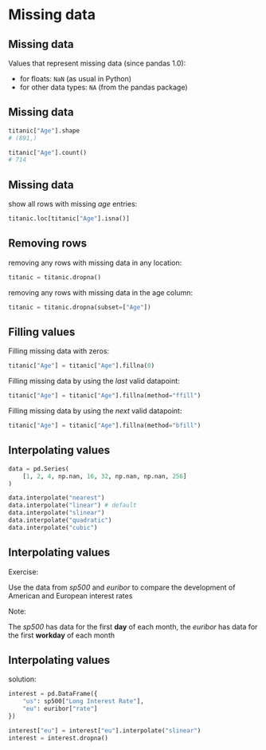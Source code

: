 # Missing data

## Missing data

Values that represent missing data (since pandas 1.0):

- for floats: `NaN` (as usual in Python)
- for other data types: `NA` (from the pandas package)

## Missing data

```py
titanic["Age"].shape
# (891,)
```

```py
titanic["Age"].count()
# 714
```

## Missing data

show all rows with missing _age_ entries:

```py
titanic.loc[titanic["Age"].isna()]
```

## Removing rows

removing any rows with missing data in any location:

```py
titanic = titanic.dropna()
```

removing any rows with missing data in the age column:

```py
titanic = titanic.dropna(subset=["Age"])
```

## Filling values

Filling missing data with zeros:

```py
titanic["Age"] = titanic["Age"].fillna(0)
```

Filling missing data by using the _last_ valid datapoint:

```py
titanic["Age"] = titanic["Age"].fillna(method="ffill")
```

Filling missing data by using the _next_ valid datapoint:

```py
titanic["Age"] = titanic["Age"].fillna(method="bfill")
```

## Interpolating values

```py
data = pd.Series(
    [1, 2, 4, np.nan, 16, 32, np.nan, np.nan, 256]
)
```

```py
data.interpolate("nearest")
data.interpolate("linear") # default
data.interpolate("slinear")
data.interpolate("quadratic")
data.interpolate("cubic")
```

## Interpolating values

Exercise:

Use the data from _sp500_ and _euribor_ to compare the development of American and European interest rates

Note:

The _sp500_ has data for the first **day** of each month, the _euribor_ has data for the first **workday** of each month

## Interpolating values

solution:

```py
interest = pd.DataFrame({
    "us": sp500["Long Interest Rate"],
    "eu": euribor["rate"]
})

interest["eu"] = interest["eu"].interpolate("slinear")
interest = interest.dropna()
```
